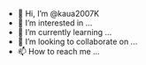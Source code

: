 - 👋 Hi, I’m @kaua2007K
- 👀 I’m interested in ...
- 🌱 I’m currently learning ...
- 💞️ I’m looking to collaborate on ...
- 📫 How to reach me ...

<!---
kaua2007K/kaua2007K is a ✨ special ✨ repository because its `README.md` (this file) appears on your GitHub profile.
You can click the Preview link to take a look at your changes.
--->
